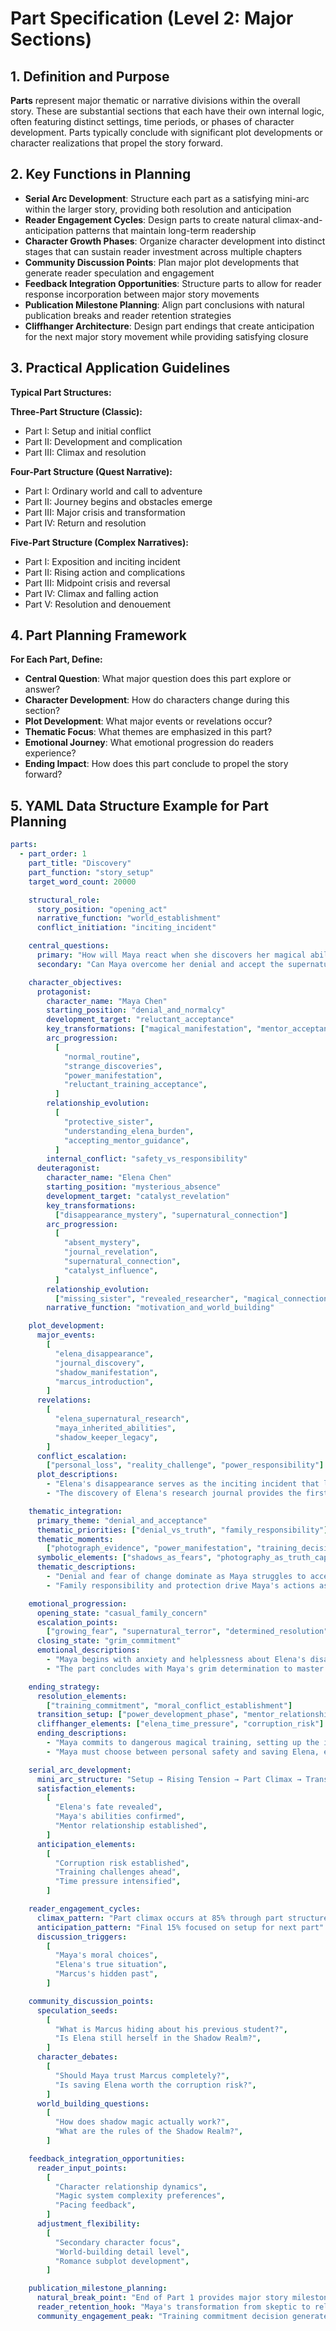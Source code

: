 # Part Specification (Level 2: Major Sections)

## 1. Definition and Purpose

**Parts** represent major thematic or narrative divisions within the overall story. These are substantial sections that each have their own internal logic, often featuring distinct settings, time periods, or phases of character development. Parts typically conclude with significant plot developments or character realizations that propel the story forward.

## 2. Key Functions in Planning

- **Serial Arc Development**: Structure each part as a satisfying mini-arc within the larger story, providing both resolution and anticipation
- **Reader Engagement Cycles**: Design parts to create natural climax-and-anticipation patterns that maintain long-term readership
- **Character Growth Phases**: Organize character development into distinct stages that can sustain reader investment across multiple chapters
- **Community Discussion Points**: Plan major plot developments that generate reader speculation and engagement
- **Feedback Integration Opportunities**: Structure parts to allow for reader response incorporation between major story movements
- **Publication Milestone Planning**: Align part conclusions with natural publication breaks and reader retention strategies
- **Cliffhanger Architecture**: Design part endings that create anticipation for the next major story movement while providing satisfying closure

## 3. Practical Application Guidelines

**Typical Part Structures:**

**Three-Part Structure (Classic):**

- Part I: Setup and initial conflict
- Part II: Development and complication
- Part III: Climax and resolution

**Four-Part Structure (Quest Narrative):**

- Part I: Ordinary world and call to adventure
- Part II: Journey begins and obstacles emerge
- Part III: Major crisis and transformation
- Part IV: Return and resolution

**Five-Part Structure (Complex Narratives):**

- Part I: Exposition and inciting incident
- Part II: Rising action and complications
- Part III: Midpoint crisis and reversal
- Part IV: Climax and falling action
- Part V: Resolution and denouement

## 4. Part Planning Framework

**For Each Part, Define:**

- **Central Question**: What major question does this part explore or answer?
- **Character Development**: How do characters change during this section?
- **Plot Development**: What major events or revelations occur?
- **Thematic Focus**: What themes are emphasized in this part?
- **Emotional Journey**: What emotional progression do readers experience?
- **Ending Impact**: How does this part conclude to propel the story forward?

## 5. YAML Data Structure Example for Part Planning

```yaml
parts:
  - part_order: 1
    part_title: "Discovery"
    part_function: "story_setup"
    target_word_count: 20000

    structural_role:
      story_position: "opening_act"
      narrative_function: "world_establishment"
      conflict_initiation: "inciting_incident"

    central_questions:
      primary: "How will Maya react when she discovers her magical abilities?"
      secondary: "Can Maya overcome her denial and accept the supernatural world that has claimed her sister?"

    character_objectives:
      protagonist:
        character_name: "Maya Chen"
        starting_position: "denial_and_normalcy"
        development_target: "reluctant_acceptance"
        key_transformations: ["magical_manifestation", "mentor_acceptance"]
        arc_progression:
          [
            "normal_routine",
            "strange_discoveries",
            "power_manifestation",
            "reluctant_training_acceptance",
          ]
        relationship_evolution:
          [
            "protective_sister",
            "understanding_elena_burden",
            "accepting_mentor_guidance",
          ]
        internal_conflict: "safety_vs_responsibility"
      deuteragonist:
        character_name: "Elena Chen"
        starting_position: "mysterious_absence"
        development_target: "catalyst_revelation"
        key_transformations:
          ["disappearance_mystery", "supernatural_connection"]
        arc_progression:
          [
            "absent_mystery",
            "journal_revelation",
            "supernatural_connection",
            "catalyst_influence",
          ]
        relationship_evolution:
          ["missing_sister", "revealed_researcher", "magical_connection"]
        narrative_function: "motivation_and_world_building"

    plot_development:
      major_events:
        [
          "elena_disappearance",
          "journal_discovery",
          "shadow_manifestation",
          "marcus_introduction",
        ]
      revelations:
        [
          "elena_supernatural_research",
          "maya_inherited_abilities",
          "shadow_keeper_legacy",
        ]
      conflict_escalation:
        ["personal_loss", "reality_challenge", "power_responsibility"]
      plot_descriptions:
        - "Elena's disappearance serves as the inciting incident that launches Maya into the supernatural world and her journey to master shadow magic."
        - "The discovery of Elena's research journal provides the first concrete clues leading Maya to investigate Shadow Realm legends and supernatural elements."

    thematic_integration:
      primary_theme: "denial_and_acceptance"
      thematic_priorities: ["denial_vs_truth", "family_responsibility"]
      thematic_moments:
        ["photograph_evidence", "power_manifestation", "training_decision"]
      symbolic_elements: ["shadows_as_fears", "photography_as_truth_capture"]
      thematic_descriptions:
        - "Denial and fear of change dominate as Maya struggles to accept that her normal life has ended and supernatural responsibilities await."
        - "Family responsibility and protection drive Maya's actions as she realizes she must embrace dangerous magic to save Elena."

    emotional_progression:
      opening_state: "casual_family_concern"
      escalation_points:
        ["growing_fear", "supernatural_terror", "determined_resolution"]
      closing_state: "grim_commitment"
      emotional_descriptions:
        - "Maya begins with anxiety and helplessness about Elena's disappearance, feeling powerless to help or understand what happened."
        - "The part concludes with Maya's grim determination to master magic despite the dangers, accepting that saving Elena requires embracing her feared abilities."

    ending_strategy:
      resolution_elements:
        ["training_commitment", "moral_conflict_establishment"]
      transition_setup: ["power_development_phase", "mentor_relationship"]
      cliffhanger_elements: ["elena_time_pressure", "corruption_risk"]
      ending_descriptions:
        - "Maya commits to dangerous magical training, setting up the intensive learning phase that will dominate the next part of the story."
        - "Maya must choose between personal safety and saving Elena, establishing the central moral conflict that will drive her character development."

    serial_arc_development:
      mini_arc_structure: "Setup → Rising Tension → Part Climax → Transition Hook"
      satisfaction_elements:
        [
          "Elena's fate revealed",
          "Maya's abilities confirmed",
          "Mentor relationship established",
        ]
      anticipation_elements:
        [
          "Corruption risk established",
          "Training challenges ahead",
          "Time pressure intensified",
        ]

    reader_engagement_cycles:
      climax_pattern: "Part climax occurs at 85% through part structure"
      anticipation_pattern: "Final 15% focused on setup for next part"
      discussion_triggers:
        [
          "Maya's moral choices",
          "Elena's true situation",
          "Marcus's hidden past",
        ]

    community_discussion_points:
      speculation_seeds:
        [
          "What is Marcus hiding about his previous student?",
          "Is Elena still herself in the Shadow Realm?",
        ]
      character_debates:
        [
          "Should Maya trust Marcus completely?",
          "Is saving Elena worth the corruption risk?",
        ]
      world_building_questions:
        [
          "How does shadow magic actually work?",
          "What are the rules of the Shadow Realm?",
        ]

    feedback_integration_opportunities:
      reader_input_points:
        [
          "Character relationship dynamics",
          "Magic system complexity preferences",
          "Pacing feedback",
        ]
      adjustment_flexibility:
        [
          "Secondary character focus",
          "World-building detail level",
          "Romance subplot development",
        ]

    publication_milestone_planning:
      natural_break_point: "End of Part 1 provides major story milestone"
      reader_retention_hook: "Maya's transformation from skeptic to reluctant student"
      community_engagement_peak: "Training commitment decision generates maximum reader investment"
```
